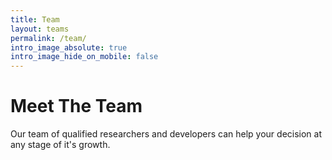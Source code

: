 ```yaml
---
title: Team
layout: teams
permalink: /team/
intro_image_absolute: true
intro_image_hide_on_mobile: false
---
```


# Meet The Team

Our team of qualified researchers and developers can help your decision at any stage of it's growth.
